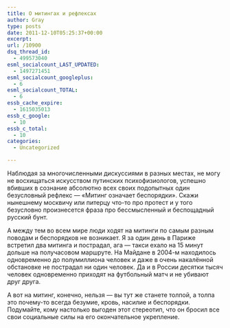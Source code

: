 ```yaml
---
title: О митингах и рефлексах
author: Gray
type: posts
date: 2011-12-10T05:25:37+00:00
excerpt:
url: /10900
dsq_thread_id:
  - 499573040
esml_socialcount_LAST_UPDATED:
  - 1497271451
esml_socialcount_googleplus:
  - 6
esml_socialcount_TOTAL:
  - 6
essb_cache_expire:
  - 1615035013
essb_c_google:
  - 10
essb_c_total:
  - 10
categories:
  - Uncategorized

---
```








Наблюдая за многочисленными дискуссиями в разных местах, не могу не восхищаться искусством путинских психофизиологов, успешно вбивших в сознание абсолютно всех своих подопытных один безусловный рефлекс — &#171;Митинг означает беспорядки&#187;. Скажи нынешнему москвичу или питерцу что-то про протест и у того безусловно произнесется фраза про бессмысленный и беспощадный русский бунт.

А между тем во всем мире люди ходят на митинги по самым разным поводам и беспорядков не возникает. Я за один день в Париже встретил два митинга и пострадал, ага — такси ехало на 15 минут дольше на получасовом маршруте. На Майдане в 2004-м находилось одновременно до полумиллиона человек и даже в очень накалённой обстановке не пострадал ни один человек. Да и в России десятки тысяч человек одновременно приходят на футбольный матч и не убивают друг друга.

А вот на митинг, конечно, нельзя — вы тут же станете толпой, а толпа это почему-то всегда безумие, кровь, насилие и беспорядки. Подумайте, кому настолько выгоден этот стереотип, что он бросил все свои социальные силы на его окончательное укрепление.